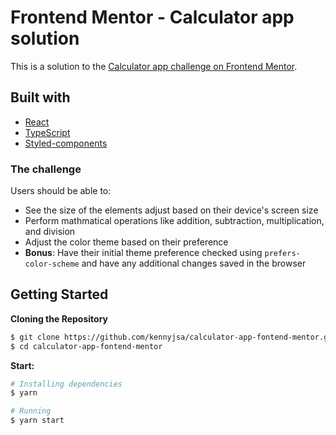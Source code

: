 # Frontend Mentor - Calculator app solution

This is a solution to the [Calculator app challenge on Frontend Mentor](https://www.frontendmentor.io/challenges/calculator-app-9lteq5N29).


## Built with

 - [React](https://reactjs.org/)
 - [TypeScript](https://www.typescriptlang.org/)
 - [Styled-components](https://styled-components.com/)


### The challenge

Users should be able to:

- See the size of the elements adjust based on their device's screen size
- Perform mathmatical operations like addition, subtraction, multiplication, and division
- Adjust the color theme based on their preference
- **Bonus**: Have their initial theme preference checked using `prefers-color-scheme` and have any additional changes saved in the browser


## Getting Started

**Cloning the Repository**

```bash
$ git clone https://github.com/kennyjsa/calculator-app-fontend-mentor.git
$ cd calculator-app-fontend-mentor
```

**Start:**

```bash
# Installing dependencies
$ yarn

# Running
$ yarn start

```